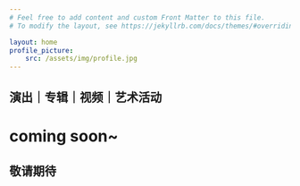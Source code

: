 ```yaml
---
# Feel free to add content and custom Front Matter to this file.
# To modify the layout, see https://jekyllrb.com/docs/themes/#overriding-theme-defaults

layout: home
profile_picture:
    src: /assets/img/profile.jpg
---
```

<h2>
演出｜专辑｜视频｜艺术活动
</h2>
<h1>
coming soon~
</h1>
<h2>
敬请期待
</h2>
